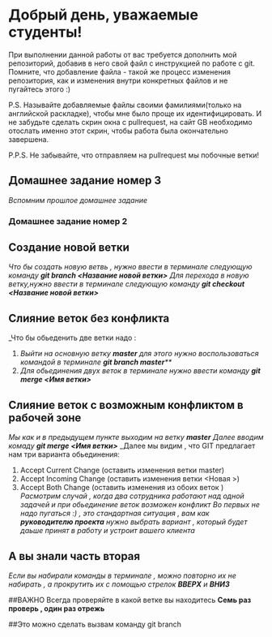 # Добрый день, уважаемые студенты! 
  При выполнении данной работы от вас требуется дополнить мой репозиторий, добавив в него свой файл с инструкцией по работе с git. Помните, что добавление файла - такой же процесс изменения репозитория, как и изменения внутри конкретных файлов и не пугайтесь этого :)

  P.S. Называйте добавляемые файлы своими фамилиями(только на английской раскладке), чтобы мне было проще их идентифицировать. И не забудьте сделать скрин окна с pullrequest, на сайт GB необходимо отослать именно этот скрин, чтобы работа была окончательно завершена.

  P.P.S. Не забывайте, что отправляем на pullrequest мы побочные ветки!

  ## Домашнее задание номер 3

_Вспомним прошлое домашнее задание_

### Домашнее задание номер 2 

##  Создание новой ветки 

_Что бы создать новую ветвь , нужно ввести в терминале следующую команду **git branch <Название новой ветки>**_
_Для перехода в новую ветку,нужно ввести в терминале следующую команду **git checkout <Название новой ветки>**_

##  Слияние веток без конфликта 

_Что бы обьеденить две ветки надо :

1. _Выйти на основную ветку __master__ для этого нужно воспользоваться командой в терминале 
__git branch master__**_
2. _Для обьединения двух веток в терминале нужно ввести команду **git merge <Имя ветки>**_


## Слияние веток с возможным конфликтом в рабочей зоне 

_Мы как и в предыдущем пункте выходим на ветку **master**_
_Далее вводим комаду **git merge <Имя ветки>**_
_Далее мы видим , что GIT предлагает нам три варианта обьединения:
1. Accept Current Change (оставить изменения   ветки master)
2. Accept Incoming Change (оставить изменения   ветки <Новая >)
3. Accept Both Change (оставить изменения  из обоих  веток )
_Расмотрим случай , когда два сотрудника работают над одной задачей и при обьединение веток возможен конфликт_
_Во первых не надо пугаться :) , это стандартная ситуация , вам как **руководителю проекта** нужно выбрать вариант , который будет даьше принят в работу и устроит вашего клиента_
## А вы знали  часть вторая   
_Если вы набирали команды в терминале , можно повторно их не набирать , а прокрутить их с помощью стрелок **ВВЕРХ** и **ВНИЗ**_

##ВАЖНО 
Всегда проверяйте в какой ветке вы находитесь 
**Семь раз проверь , один раз отрежь**

##Это можно сделать вызвам команду 
git branch


